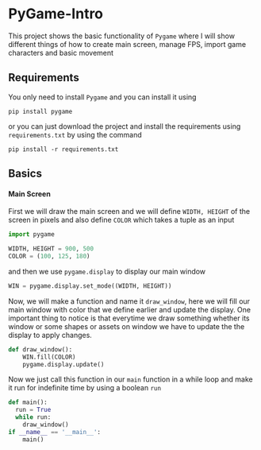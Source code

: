 # PyGame-Intro

This project shows the basic functionality of `Pygame` where I will show different things of how to create main screen, manage FPS, import game characters and basic movement

## Requirements

You only need to install `Pygame` and you can install it using 

```
pip install pygame
```

or you can just download the project and install the requirements using `requirements.txt` by using the command

```
pip install -r requirements.txt
```

## Basics

#### Main Screen

First we will draw the main screen and we will define `WIDTH, HEIGHT` of the screen in pixels and also define `COLOR` which takes a tuple as an input 


```python
import pygame 

WIDTH, HEIGHT = 900, 500
COLOR = (100, 125, 180)
```

and then we use `pygame.display` to display our main window

```python
WIN = pygame.display.set_mode((WIDTH, HEIGHT))
```

Now, we will make a function and name it `draw_window`, here we will fill our main window with color that we define earlier and update the display. One important thing
to notice is that everytime we draw something whether its window  or some shapes or assets on window we have to update the the display to apply changes.

```python
def draw_window():
    WIN.fill(COLOR)
    pygame.display.update()
```

Now we just call this function in our `main` function in a while loop and make it run for indefinite time by using a boolean `run`

```python
def main():
  run = True
  while run:
    draw_window()
if __name__ == '__main__':
    main()
```
















